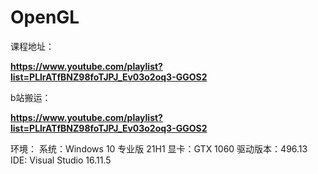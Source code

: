 # OpenGL

课程地址：

**https://www.youtube.com/playlist?list=PLlrATfBNZ98foTJPJ_Ev03o2oq3-GGOS2**

b站搬运：

**https://www.youtube.com/playlist?list=PLlrATfBNZ98foTJPJ_Ev03o2oq3-GGOS2**

环境：
系统：Windows 10 专业版 21H1
显卡：GTX 1060
驱动版本：496.13
IDE: Visual Studio 16.11.5


